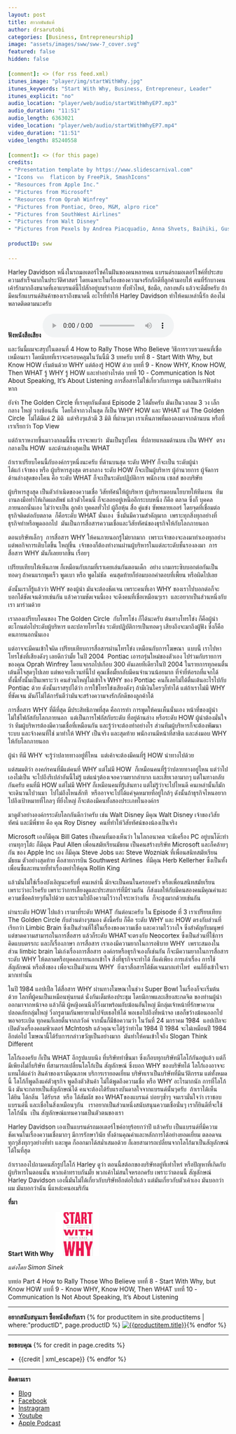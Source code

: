 ```yaml
---
layout: post
title: สาวกพันธ์แท้
author: drsarutobi
categories: [Business, Entrepreneurship]
image: "assets/images/sww/sww-7_cover.svg"
featured: false
hidden: false

[comment]: <> (for rss feed.xml)
itunes_image: "player/img/startWithWhy.jpg"
itunes_keywords: "Start With Why, Business, Entrepreneur, Leader"
itunes_explicit: "no"
audio_location: "player/web/audio/startWithWhyEP7.mp3"
audio_duration: "11:51"
audio_length: 6363021
video_location: "player/web/audio/startWithWhyEP7.mp4"
video_duration: "11:51"
video_length: 85240558

[comment]: <> (for this page)
credits:
- "Presentation template by https://www.slidescarnival.com"
- "Icons จาก  flaticon by FreePik, SmashIcons"
- "Resources from Apple Inc."
- "Pictures from Microsoft"
- "Resources from Oprah Winfrey"
- "Pictures from Pontiac, Oreo, M&M, alpro rice"
- "Pictures from SouthWest Airlines"
- "Pictures from Walt Disney"
- "Pictures from Pexels by Andrea Piacquadio, Anna Shvets, Baihiki, Gustavo Fring, Kewin Bidwell, Mattheus Bartelli, Oleg Magni, Pixabay"

productID: sww

---
```

Harley Davidson หนึ่งในรถมอเตอร์ไซค์ในฝันของคนหลายคน แบรนด์รถมอเตอร์ไซค์ที่ประสบความสำเร็จมากในประวัติศาสตร์  โดยเฉพาะในเรื่องของความจงรักภักดีที่ลูกค้ามอบให้ คนที่รักบางคนเค้ารักมากถึงขนาดที่เอาแบรนด์นี้ไปสักอยู่บนร่างกาย ทั้งหัวไหล่, ข้อมือ, กลางหลัง แล้วจะดีมั้ยครับ ถ้ามีคนรักแบรนด์สินค้าของเราถึงขนาดนี้  อะไรที่ทำให้ Harley Davidson ทำให้คนเหล่านี้รัก ต้องไม่พลาดติดตามนะครับ
 
 **ฟังหนังสือเสียง**
<audio controls>
  <source src="/{{page.audio_location}}" type="audio/mpeg">
Your browser does not support the audio element.
</audio>

และวันนี้ผมจะสรุปในตอนที่ 4 How to Rally Those Who Believe
วิธีการรวบรวมคนที่เชื่อเหมือนเรา
โดยมีบทที่เราจะครอบคลุมในวันนี้มี 3 บทครับ
บทที่ 8 - Start With Why, but Know HOW 
เริ่มต้นด้วย WHY แต่ต้องรู้ HOW ด้วย
บทที่ 9 - Know WHY, Know HOW, Then WHAT 
รู้ WHY รู้ HOW และทำอย่างไรต่อ
บทที่ 10 - Communication Is Not About Speaking, It’s About Listening 
การสื่อสารไม่ใช่เกี่ยวกับการพูด แต่เป็นการฟังต่างหาก

ยังจำ The Golden Circle ที่เราคุยกันตั้งแต่ Episode 2 ได้มั้ยครับ 
มันเป็นวงกลม 3 วง เล็ก กลาง ใหญ่ วางซ้อนกัน 
โดยไล่จากวงในสุด ก็เป็น WHY HOW และ WHAT
แต่ The Golden Circle  ไม่ได้มีแค่ 2 มิติ  แต่จริงๆแล้วมี 3 มิติ
ที่ผ่านๆมา เราเห็นภาพที่มองลงมาจากด้านบน หรือที่เราเรียกว่า Top View 

แต่ถ้าเราหงายขึ้นมาวงกลมนี้ขึ้น เราจะพบว่า 
มันเป็นรูปโคน 
ที่ปลายแหลมด้านบน เป็น WHY 
ตรงกลางเป็น HOW 
และด้านล่างสุดเป็น WHAT

ถ้าเราเปรียบโคนนี้กับองค์กรๆหนึ่งนะครับ
ที่ด้านบนสุด ระดับ WHY ก็จะเป็น ระดับผู้นำ ได้แก่ เจ้าของ หรือ ผู้บริหารสูงสุด 
ตรงกลาง ระดับ HOW ก็จะเป็นผู้บริหาร ผู้อำนวยการ ผู้จัดการ
ด้านล่างสุดของโคน คือ ระดับ WHAT ก็จะเป็นระดับปฏิบัติการ พนักงาน เซลส์ ของบริษัท

ผู้บริหารสูงสุด เป็นตัวกำเนิดของความเชื่อ วิสัยทัศน์ให้ผู้บริหาร
ผู้บริหารมอบนโยบายให้ทีมงาน 
ทีมงานลงมือทำให้เกิดผลลัพธ์
แล้วตัวโคนนี่ ก็จะลอยอยู่เหนืออีกระบบหนึ่ง ก็คือ ตลาด ซึ่งก็ บุคคลภายนอกนั่นเอง ไม่ว่าจะเป็น ลูกค้า บุคคลทั่วไป ผู้ถือหุ้น สื่อ คู่แข่ง ซัพพลายเออร์ 
โดยจุดที่เชื่อมต่อธุรกิจติดต่อกับตลาด 
ก็คือระดับ WHAT นั่นเอง 
ซึ่งมันมีความสำคัญมาก 
เพราะทุกสิ่งทุกอย่างที่ธุรกิจทำหรือพูดออกไป 
มันเป็นการสื่อสารความเชื่อและวิสัยทัศน์ของธุรกิจให้กับโลกภายนอก

ตอนบริษัทเล็กๆ 
การสื่อสาร WHY ให้คนภายนอกรู้ไม่ยากมาก 
เพราะเจ้าของจะลงมาทำเองทุกอย่าง
แต่พอกิจการเติบโตขึ้น ใหญ่ขึ้น 
เจ้าของก็ต้องทำงานผ่านผู้บริหารในแต่ละระดับชั้นรองลงมา 
การสื่อสาร WHY มันก็เลยยากขึ้น เรื่อยๆ

เปรียบเทียบให้เห็นภาพ ก็เหมือนกับเกมที่เราเคยเล่นกันตอนเด็ก 
อย่าง เกมกระซิบบอกต่อกันเป็นทอดๆ
ถ้าคนแรกพูดเร็ว พูดเบา หรือ พูดไม่ชัด 
คนสุดท้ายก็ย่อมบอกคำตอบที่เพี้ยน หรือผิดไปเลย

ดังนั้นเราก็รู้แล้วว่า WHY ของผู้นำ มันจะต้องชัดเจน
เพราะคนที่เอา WHY ของเราไปบอกต่อก็จะบอกได้ชัดเจนด้วยเช่นกัน
แล้วความชัดเจนนี้เอง
จะดึงคนที่เชื่อเหมือนๆเรา 
และอยากเป็นส่วนหนึ่งกับเรา มาร่วมด้วย

เราลองเปรียบโคนของ The Golden Circle  กับโทรโข่ง ก็ได้นะครับ
ต้นทางโทรโข่ง ก็คือผู้นำ ตะโกนต่อไประดับผู้บริหาร
และปลายโทรโข่ง ระดับปฏิบัติการเป็นทอดๆ เสียงถึงจะมาถึงผู้ฟัง ซึ่งก็คือคนภายนอกนั่นเอง

แต่อาจจะมีคนเข้าใจผิด เปรียบเทียบการสื่อสารผ่านโทรโข่ง เหมือนกับการโฆษณา  
แบบนี้ เราไปหาโทรโข่งที่เสียงดังๆ เลยดีกว่ามั้ย
ในปี 2004  Pontiac เอารถรุ่นใหม่ของตัวเอง ไปร่วมกับรายการของคุณ Oprah Winfrey 
โดยแจกรถไปเกือบ 300 คันเลยทีเดียวในปี 2004
ในรายการทุกคนตื่นเต้นดีใจสุดๆไปเลย แต่พอจบอีเวนท์นี้ไป 
คุณเชื่อมั้ยกลับมีคนจำนวนน้อยมาก ที่จำยี่ห้อรถที่แจกได้ 
ทั้งนี้ทั้งนั้นเป็นเพราะว่า คนส่วนใหญ่ไม่เข้าใจ WHY ของ Pontiac 
คนก็เลยไม่ได้ตื่นเต้นอะไรไปกับ Pontiac ด้วย
ดังนั้นเราสรุปได้ว่า การใข้โทรโข่งเสียงดังๆ ถ้ามีเงินใครๆก็ทำได้ 
แต่ถ้าเราไม่มี WHY ที่ชัดเจน 
มันก็ไม่ได้การันตีว่ามันจะสร้างความจงรักภักดีของลูกค้าได้

การสื่อสาร WHY ที่ดีที่สุด มีประสิทธิภาพที่สุด คือการทำ การพูดให้คนเห็นนั่นเอง
หน้าที่ของผู้นำ ไม่ใช่โฟกัสกับโลกภายนอก 
แต่เป็นการโฟกัสกับระดับ ที่อยู่ด้านล่าง หรือระดับ HOW
ผู้นำต้องมั่นใจว่า
ทีมผู้บริหารต้องมีความเชื่อที่เหมือนกัน และรู้ว่าจะต้องทำอย่างไร 
ส่วนทีมผู้บริหารก็จะต้องพัฒนาระบบ
และจ้างคนที่ใช่ มาทำให้ WHY เป็นจริง
และสุดท้าย พนักงานมีหน้าที่สาธิต และส่งมอบ WHY ให้กับโลกภายนอก

ผู้นำ ทีมี WHY จะรู้ว่าปลายทางอยู่ที่ไหน 
แต่เค้าจะต้องมีคนที่รู้ HOW นำทางไปด้วย

แต่สมมติว่า
องคก์รคนที่มีแต่คนที่ WHY แต่ไม่มี HOW 
ก็เหมือนคนที่รู้ว่าปลายทางอยู่ไหน แต่ว่าไปเองไม่เป็น
จะไปถึงรึเปล่าอันนี้ไม่รู้
แต่แน่ๆต้องเจอความยากลำบาก และเสียเวลามากๆ
แต่ในทางกลับกันครับ
คนที่มี HOW แต่ไม่มี WHY
ก็เหมือนคนที่รู้เส้นทาง แต่ไม่รู้ว่าจะไปไหนดี 
คนเหล่านั้นก็มักจะเดินวนไปวนมา 
ไปไม่ถึงไหนสักที 
หรืออาจจะไปได้แค่จุดหมายที่อยู่ใกล้ๆ
ดังนั้นถ้าธุรกิจไหนอยากไปถึงเป้าหมายที่ไกลๆ ที่ยิ่งใหญ่ 
ก็จะต้องมีคนทั้งสองประเภทในองค์กร

มาดูตัวอย่างองค์กรระดับโลกกันดีกว่าครับ เช่น
Walt Disney มีคุณ Walt Disney เจ้าของวิสัยทัศน์ และมีพี่ชาย คือ คุณ Roy Disney 
คนที่ทำให้วิสัยทัศน์ของน้องเป็นจริง

Microsoft เองก็มีคุณ Bill Gates เป็นคนที่มองเห็นว่า ในโลกอนาคต 
จะมีเครื่อง PC อยู่บนโต๊ะทำงานทุกๆโต้ะ 
ก็มีคุณ Paul Allen เพื่อนสมัยเรียนมัธยม เป็นคนสร้างบริษัท Microsoft
และก็คล้ายๆกัน ของ Apple Inc เอง
ก็มีคุณ Steve Jobs และ Steve Wozniak ที่เพื่อนสนิทสมัยเรียนมัธยม
ตัวอย่างสุดท้าย คือสายการบิน Southwest Airlines 
ที่มีคุณ Herb Kellerher ซึ่งเป็นทั้งเพื่อนซี้และทนายที่ทำเรื่องหย่าให้คุณ Rollin King 

แล้วมันไม่ใช่เรื่องบังเอิญนะครับที่
คนเหล่านี้ มักจะเป็นคนในครอบครัว หรือเพื่อนสนิทสมัยเรียน 
เพราะว่าอะไรครับ เพราะว่าการเลี้ยงดูและประสบการ์ที่มีร่วมกัน  
ก็ส่งผลให้กับมีคนสองคนมีคุณค่าและความเชื่อคล้ายๆกันไปด้วย
และรวมไปถึงความไว้วางใจระหว่างกัน 
ก็จะสูงมากด้วยเช่นกัน

ผ่านระดับ HOW ไปแล้ว เรามาที่ระดับ WHAT กันต่อนะครับ
ใน Episode ที่ 3 เราเปรียบเทียบ The Golden Circle กับส่วนต่างๆสมอง ดังนี้ครับ 
ก็คือ ระดับ WHY และ HOW ตรงกับส่วนที่เรียกว่า Limbic Brain 
ซึ่งเป็นส่วนที่ใช้ในเรื่องของความเชื่อ และความไว้วางใจ ซึ่งสำคัญกับมนุษย์ แต่ขาดความสามารถในการสื่อสาร
แล้วก็ระดับ WHATจะตรงกับ Neocortex ซึ่งเป็นส่วนที่ใช้การคิดแบบตรรกะ และก็เรื่องภาษา การสื่อสาร
เราเองมีความยากในการอธิบาย WHY 
เพราะสมองในส่วน limbic brain ไม่เก่งเรื่องการสื่อสาร
องค์กรหรือธุรกิจเองก็เช่นกัน ก็จะมีความยากในการสื่อสารระดับ WHY ให้ตลาดหรือบุคคลภายนอกเข้าใจ
สิ่งที่ธุรกิจจะทำได้ ก็แค่เพียง การเล่าเรื่อง การใช้สัญลักษณ์ หรือสิ่งของ
เพื่อจะเป็นตัวแทน WHY  
ยิ่งเราสื่อสารได้ชัดเจนมากเท่าไหร่ 
คนก็ยิ่งเข้าใจเรามากเท่านั้น

ในปี 1984 แอปเปิ้ล ได้สื่อสาร WHY ผ่านทางโฆษณาในช่วง Super Bowl
ในเรื่องก็จะเริ่มต้นด้วย โลกที่ผู้คนเป็นเหมือนหุ่นยนต์ นั่งกันเต็มห้องประชุม โดยมีภาพและเสียงสะกดจิต ของท่านผู้นำออกมาจากหน้าจอ
แล้วก็มี ผู้หญิงคนนึงก็วิ่งมาพร้อมกับฆ้อนอันใหญ่ 
มีกลุ่มเจ้าหน้าที่รักษาความปลอดภัยกลุ่มใหญ่ วิ่งกรูตามกันพยายามไปจับเธอให้ได้
พอเธอไปถึงที่หน้าจอ เธอก็ขว้างฆ้อนออกไป พอจอระเบิด ทุกคนก็เลยตื่นจากภวังค์
จากนั้นก็มีข้อความว่า ในวันที่ 24 มกราคม 1984  แอปเปิลจะเปิดตัวเครื่องคอมพิวเตอร์ McIntosh 
แล้วคุณจะได้รู้ว่าทำไม 1984 ปี 1984 จะไม่เหมือนปี 1984 อีกต่อไป
โฆษณานี้ได้รับการกล่าวขวัญเป็นอย่างมาก  มันทำให้คนเข้าใจถึง Slogan Think Different

โลโก้เองครับ ก็เป็น WHAT อีกรูปแบบนึง ที่บริษัททำขึ้นมา 
ซึ่งเกือบทุกบริษัทมีโลโก้กันอยู่แล้ว 
แต่ก็มีเพียงไม่กี่บริษัท ที่สามารถเปลี่ยนโลโก้เป็น สัญลักษณ์ ซึ่งบอก WHY ของบริษัทได้
โลโก้เองอาจจะแทนได้แค่ว่า 
สินค้าของเรามีคุณภาพ บริการเรายอดเยี่ยม บริษัทเราเป็นบริษัทที่มีนวัติกรรม
แต่ทั้งหมดนี้ โลโก้ก็พูดถึงแค่ตัวธุรกิจ พูดถึงตัวสินค้า 
ไม่ได้พูดถึงความเชื่อ หรือ WHY อะไรมากนัก
การที่โลโก้นึง มันจะกลายเป็นสัญลักษณ์ได้ คนจะต้องได้รับแรงบันดาลใจจากแบรนด์นั้นๆครับ  
ถ้าเราได้เห็น ได้ยิน ได้กลิ่น  ได้รับรส  หรือ ได้สัมผัส ของ WHATของแบรนด์ บ่อยๆซ้ำๆ 
จนเรามั่นใจว่า เราชอบแบรนด์นี้
และเชื่อในสิ่งเหมือนๆกัน  
เราอยากเป็นส่วนหนึ่งสนับสนุนความเชื่อนั่นๆ
เราก็ยินดีที่จะใช้โลโก้นั้น 
เป็น สัญลักษณ์แทนความเป็นตัวตนของเรา

Harley Davidson เองเป็นแบรนด์รถมอเตอร์ไซค์อายุร้อยกว่าปี แล้วครับ
เป็นแบรนด์ที่มีความชัดเจนในเรื่องความเชื่อมากๆ 
มีการรักษาวินัย ทั้งด้านคุณค่าและหลักการได้อย่างยอดเยี่ยม 
ตลอดจน ทุกๆสิ่งทุกๆอย่างที่ทำ และพูด ก็ออกมาได้สม่ำเสมอด้วย 
ก็เลยสามารถเปลี่ยนจากโลโก้มาเป็นสัญลักษณ์ได้ในที่สุด 

ถ้าเราลองไปถามคนสักรูปโลโก้ Harley ดูว่า 
ตอนนี้สต้อกของบริษัทอยู่ที่เท่าไหร่ 
หรือปัญหาที่เกิดกับผู้บริหารในตอนนั้น พวกเค้าทราบกันมั้ย 
พวกเค้าไม่สนใจหรอกครับ
เพราะว่าตอนนี้ สัญลักษณ์ Harley Davidson เองนี้มันไม่ได้เกี่ยวกับบริษัทอีกต่อไปแล้ว 
แต่มันเกี่ยวกับตัวเค้าเอง 
มันบอกว่าผม มันบอกว่าฉัน นี่แหล่ะคนอเมริกัน

**ที่มา**

**Start With Why** ![Start With Why](/assets/images/sww/book_eng.jpg)

*แต่งโดย Simon Sinek*

บทย่อ Part 4 How to Rally Those Who Believe
บทที่ 8 - Start With Why, but Know HOW
บทที่ 9 - Know WHY, Know HOW, Then WHAT
บทที่ 10 - Communication Is Not About Speaking, It’s About Listening

---
**อยากสนับสนุนเรา ซื้อหนังสือกับเรา**
{% for productitem in site.productitems | where:"productID", page.productID %}
[![{{productitem.title}}](/{{productitem.image_path}})]({{productitem.link}}){% endfor %}

---
**ขอขอบคุณ**
{% for credit in page.credits %}
- {{credit | xml_escape}}
{% endfor %}

---
**ติดตามเรา**
- [Blog]({{site.url}})
- [Facebook](https://www.facebook.com/{{site.facebook}})
- [Instragram](https://www.instagram.com/{{site.instragram}})
- [Youtube](https://www.youtube.com/channel/{{site.youtube}})
- [Apple Podcast](https://podcasts.apple.com/th/podcast/{{site.apple_podcast}})